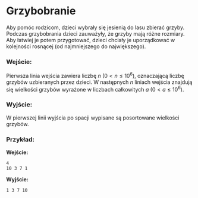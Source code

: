 # Grzybobranie

Aby pomóc rodzicom, dzieci wybrały się jesienią do lasu zbierać grzyby. Podczas grzybobrania dzieci zauważyły, że grzyby mają różne rozmiary. Aby łatwiej je potem przygotować, dzieci chciały je uporządkować w kolejności rosnącej (od najmniejszego do największego).

### Wejście:

Pierwsza linia wejścia zawiera liczbę $n$ ($0 < n \le 10^6$), oznaczającą liczbę grzybów uzbieranych przez dzieci.
W następnych $n$ liniach wejścia znajdują się wielkości grzybów wyrażone w liczbach całkowitych $a$ ($0 < a \le 10^6$).

### Wyjście:

W pierwszej linii wyjścia po spacji wypisane są posortowane wielkości grzybów.

### Przykład:

**Wejście:**
```
4
10 3 7 1
```

**Wyjście:**
```
1 3 7 10
```